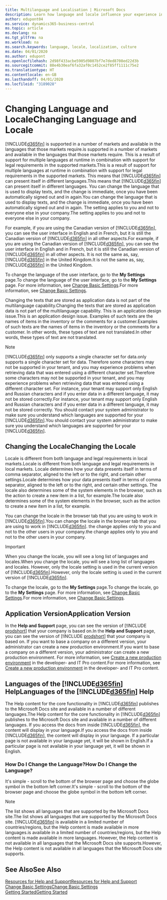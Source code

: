 ```yaml
---
title: Multilanguage and Localisation | Microsoft Docs
description: Learn how language and locale influence your experience in Business Central.
author: edupont04
ms.service: dynamics365-business-central
ms.topic: article
ms.devlang: na
ms.tgt_pltfrm: na
ms.workload: na
ms.search.keywords: language, locale, localization, culture
ms.date: 04/01/2020
ms.author: edupont
ms.openlocfilehash: 2d98f433acbe5905d9807bf7e7ded8708ed22d3b
ms.sourcegitcommit: 88e4b30eaf6fa32af0c1452ce2f85ff1111c75e2
ms.translationtype: HT
ms.contentlocale: en-GB
ms.lasthandoff: 04/01/2020
ms.locfileid: "3189028"
---
```

# <a name="changing-language-and-locale"></a><span data-ttu-id="ef751-103">Changing Language and Locale</span><span class="sxs-lookup"><span data-stu-id="ef751-103">Changing Language and Locale</span></span>

[!INCLUDE[d365fin](includes/d365fin_md.md)] <span data-ttu-id="ef751-104">is supported in a number of markets and available in the languages that those markets require.</span><span class="sxs-lookup"><span data-stu-id="ef751-104">is supported in a number of markets and available in the languages that those markets require.</span></span> <span data-ttu-id="ef751-105">This is a result of support for multiple languages at runtime in combination with support for legal requirements in the supported markets.</span><span class="sxs-lookup"><span data-stu-id="ef751-105">This is a result of support for multiple languages at runtime in combination with support for legal requirements in the supported markets.</span></span> <span data-ttu-id="ef751-106">This means that [!INCLUDE[d365fin](includes/d365fin_md.md)] can present itself in different languages.</span><span class="sxs-lookup"><span data-stu-id="ef751-106">This means that [!INCLUDE[d365fin](includes/d365fin_md.md)] can present itself in different languages.</span></span> <span data-ttu-id="ef751-107">You can change the language that is used to display texts, and the change is immediate, once you have been automatically signed out and in again.</span><span class="sxs-lookup"><span data-stu-id="ef751-107">You can change the language that is used to display texts, and the change is immediate, once you have been automatically signed out and in again.</span></span> <span data-ttu-id="ef751-108">The setting applies to you and not to everyone else in your company.</span><span class="sxs-lookup"><span data-stu-id="ef751-108">The setting applies to you and not to everyone else in your company.</span></span>  

<span data-ttu-id="ef751-109">For example, if you are using the Canadian version of [!INCLUDE[d365fin](includes/d365fin_md.md)], you can see the user interface in English and in French, but it is still the Canadian version of [!INCLUDE[d365fin](includes/d365fin_md.md)] in all other aspects.</span><span class="sxs-lookup"><span data-stu-id="ef751-109">For example, if you are using the Canadian version of [!INCLUDE[d365fin](includes/d365fin_md.md)], you can see the user interface in English and in French, but it is still the Canadian version of [!INCLUDE[d365fin](includes/d365fin_md.md)] in all other aspects.</span></span> <span data-ttu-id="ef751-110">It is not the same as, say, [!INCLUDE[d365fin](includes/d365fin_md.md)] in the United Kingdom.</span><span class="sxs-lookup"><span data-stu-id="ef751-110">It is not the same as, say, [!INCLUDE[d365fin](includes/d365fin_md.md)] in the United Kingdom.</span></span>  

<span data-ttu-id="ef751-111">To change the language of the user interface, go to the **My Settings** page.</span><span class="sxs-lookup"><span data-stu-id="ef751-111">To change the language of the user interface, go to the **My Settings** page.</span></span> <span data-ttu-id="ef751-112">For more information, see [Change Basic Settings](ui-change-basic-settings.md#language).</span><span class="sxs-lookup"><span data-stu-id="ef751-112">For more information, see [Change Basic Settings](ui-change-basic-settings.md#language).</span></span>  

<span data-ttu-id="ef751-113">Changing the texts that are stored as application data is not part of the multilanguage capability.</span><span class="sxs-lookup"><span data-stu-id="ef751-113">Changing the texts that are stored as application data is not part of the multilanguage capability.</span></span> <span data-ttu-id="ef751-114">This is an application design issue.</span><span class="sxs-lookup"><span data-stu-id="ef751-114">This is an application design issue.</span></span> <span data-ttu-id="ef751-115">Examples of such texts are the names of items in the inventory or the comments for a customer.</span><span class="sxs-lookup"><span data-stu-id="ef751-115">Examples of such texts are the names of items in the inventory or the comments for a customer.</span></span> <span data-ttu-id="ef751-116">In other words, these types of text are not translated.</span><span class="sxs-lookup"><span data-stu-id="ef751-116">In other words, these types of text are not translated.</span></span>  

> [!NOTE]  
> [!INCLUDE[d365fin](includes/d365fin_md.md)] <span data-ttu-id="ef751-117">only supports a single character set for data.</span><span class="sxs-lookup"><span data-stu-id="ef751-117">only supports a single character set for data.</span></span> <span data-ttu-id="ef751-118">Therefore some characters may not be supported in your tenant, and you may experience problems when retrieving data that was entered using a different character set.</span><span class="sxs-lookup"><span data-stu-id="ef751-118">Therefore some characters may not be supported in your tenant, and you may experience problems when retrieving data that was entered using a different character set.</span></span> <span data-ttu-id="ef751-119">For instance, your tenant may support only English and Russian characters and if you enter data in a different language, it may not be stored correctly.</span><span class="sxs-lookup"><span data-stu-id="ef751-119">For instance, your tenant may support only English and Russian characters and if you enter data in a different language, it may not be stored correctly.</span></span> <span data-ttu-id="ef751-120">You should contact your system administrator to make sure you understand which languages are supported for your [!INCLUDE[d365fin](includes/d365fin_md.md)].</span><span class="sxs-lookup"><span data-stu-id="ef751-120">You should contact your system administrator to make sure you understand which languages are supported for your [!INCLUDE[d365fin](includes/d365fin_md.md)].</span></span>  

## <a name="changing-the-locale"></a><span data-ttu-id="ef751-121">Changing the Locale</span><span class="sxs-lookup"><span data-stu-id="ef751-121">Changing the Locale</span></span>
<span data-ttu-id="ef751-122">Locale is different from both language and legal requirements in local markets.</span><span class="sxs-lookup"><span data-stu-id="ef751-122">Locale is different from both language and legal requirements in local markets.</span></span> <span data-ttu-id="ef751-123">Locale determines how your data presents itself in terms of comma separator, aligned to the left or to the right, and certain other settings.</span><span class="sxs-lookup"><span data-stu-id="ef751-123">Locale determines how your data presents itself in terms of comma separator, aligned to the left or to the right, and certain other settings.</span></span> <span data-ttu-id="ef751-124">The locale also determines some of the system elements in the browser, such as the action to create a new item in a list, for example.</span><span class="sxs-lookup"><span data-stu-id="ef751-124">The locale also determines some of the system elements in the browser, such as the action to create a new item in a list, for example.</span></span>  

<span data-ttu-id="ef751-125">You can change the locale in the browser tab that you are using to work in [!INCLUDE[d365fin](includes/d365fin_md.md)].</span><span class="sxs-lookup"><span data-stu-id="ef751-125">You can change the locale in the browser tab that you are using to work in [!INCLUDE[d365fin](includes/d365fin_md.md)].</span></span> <span data-ttu-id="ef751-126">the change applies only to you and not to the other users in your company.</span><span class="sxs-lookup"><span data-stu-id="ef751-126">the change applies only to you and not to the other users in your company.</span></span>  

> [!IMPORTANT]  
>  <span data-ttu-id="ef751-127">When you change the locale, you will see a long list of languages and locales.</span><span class="sxs-lookup"><span data-stu-id="ef751-127">When you change the locale, you will see a long list of languages and locales.</span></span> <span data-ttu-id="ef751-128">However, only the locale setting is used in the current version of [!INCLUDE[d365fin](includes/d365fin_md.md)].</span><span class="sxs-lookup"><span data-stu-id="ef751-128">However, only the locale setting is used in the current version of [!INCLUDE[d365fin](includes/d365fin_md.md)].</span></span>  

<span data-ttu-id="ef751-129">To change the locale, go to the **My Settings** page.</span><span class="sxs-lookup"><span data-stu-id="ef751-129">To change the locale, go to the **My Settings** page.</span></span> <span data-ttu-id="ef751-130">For more information, see [Change Basic Settings](ui-change-basic-settings.md).</span><span class="sxs-lookup"><span data-stu-id="ef751-130">For more information, see [Change Basic Settings](ui-change-basic-settings.md).</span></span>  

## <a name="application-version"></a><span data-ttu-id="ef751-131">Application Version</span><span class="sxs-lookup"><span data-stu-id="ef751-131">Application Version</span></span>

<span data-ttu-id="ef751-132">In the **Help and Support** page, you can see the version of [!INCLUDE [prodshort](includes/prodshort.md)] that your company is based on.</span><span class="sxs-lookup"><span data-stu-id="ef751-132">In the **Help and Support** page, you can see the version of [!INCLUDE [prodshort](includes/prodshort.md)] that your company is based on.</span></span> <span data-ttu-id="ef751-133">If you want to base a company on a different version, your administrator can create a new production environment.</span><span class="sxs-lookup"><span data-stu-id="ef751-133">If you want to base a company on a different version, your administrator can create a new production environment.</span></span> <span data-ttu-id="ef751-134">For more information, see [Create a new production environment](/dynamics365/business-central/dev-itpro/administration/tenant-admin-center-environments#create-a-new-production-environment) in the developer- and IT Pro content.</span><span class="sxs-lookup"><span data-stu-id="ef751-134">For more information, see [Create a new production environment](/dynamics365/business-central/dev-itpro/administration/tenant-admin-center-environments#create-a-new-production-environment) in the developer- and IT Pro content.</span></span>  

## <a name="languages-of-the-d365fin-help"></a><span data-ttu-id="ef751-135">Languages of the [!INCLUDE[d365fin](includes/d365fin_md.md)] Help</span><span class="sxs-lookup"><span data-stu-id="ef751-135">Languages of the [!INCLUDE[d365fin](includes/d365fin_md.md)] Help</span></span>
<span data-ttu-id="ef751-136">The Help content for the core functionality in [!INCLUDE[d365fin](includes/d365fin_md.md)] publishes to the Microsoft Docs site and available in a number of different languages.</span><span class="sxs-lookup"><span data-stu-id="ef751-136">The Help content for the core functionality in [!INCLUDE[d365fin](includes/d365fin_md.md)] publishes to the Microsoft Docs site and available in a number of different languages.</span></span> <span data-ttu-id="ef751-137">If you access the docs from inside [!INCLUDE[d365fin](includes/d365fin_md.md)], the content will display in your language.</span><span class="sxs-lookup"><span data-stu-id="ef751-137">If you access the docs from inside [!INCLUDE[d365fin](includes/d365fin_md.md)], the content will display in your language.</span></span> <span data-ttu-id="ef751-138">If a particular page is not available in your language yet, it will be shown in English.</span><span class="sxs-lookup"><span data-stu-id="ef751-138">If a particular page is not available in your language yet, it will be shown in English.</span></span>

### <a name="how-do-i-change-the-language"></a><span data-ttu-id="ef751-139">How Do I Change the Language?</span><span class="sxs-lookup"><span data-stu-id="ef751-139">How Do I Change the Language?</span></span>
<span data-ttu-id="ef751-140">It's simple - scroll to the bottom of the browser page and choose the globe symbol in the bottom left corner.</span><span class="sxs-lookup"><span data-stu-id="ef751-140">It's simple - scroll to the bottom of the browser page and choose the globe symbol in the bottom left corner.</span></span>

> [!NOTE]  
> <span data-ttu-id="ef751-141">The list shows all languages that are supported by the Microsoft Docs site.</span><span class="sxs-lookup"><span data-stu-id="ef751-141">The list shows all languages that are supported by the Microsoft Docs site.</span></span> [!INCLUDE[d365fin](includes/d365fin_md.md)] <span data-ttu-id="ef751-142">is available in a limited number of countries/regions, but the Help content is made available in more languages.</span><span class="sxs-lookup"><span data-stu-id="ef751-142">is available in a limited number of countries/regions, but the Help content is made available in more languages.</span></span> <span data-ttu-id="ef751-143">However, the Help content is not available in all languages that the Microsoft Docs site supports.</span><span class="sxs-lookup"><span data-stu-id="ef751-143">However, the Help content is not available in all languages that the Microsoft Docs site supports.</span></span>

## <a name="see-also"></a><span data-ttu-id="ef751-144">See Also</span><span class="sxs-lookup"><span data-stu-id="ef751-144">See Also</span></span>

[<span data-ttu-id="ef751-145">Resources for Help and Support</span><span class="sxs-lookup"><span data-stu-id="ef751-145">Resources for Help and Support</span></span>](product-help-and-support.md)  
[<span data-ttu-id="ef751-146">Change Basic Settings</span><span class="sxs-lookup"><span data-stu-id="ef751-146">Change Basic Settings</span></span>](ui-change-basic-settings.md)  
[<span data-ttu-id="ef751-147">Getting Started</span><span class="sxs-lookup"><span data-stu-id="ef751-147">Getting Started</span></span>](product-get-started.md)  
